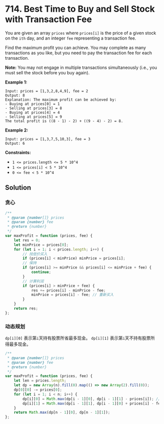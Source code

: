 # 714. Best Time to Buy and Sell Stock with Transaction Fee

You are given an array `prices` where `prices[i]` is the price of a given stock on the `ith` day, and an integer `fee` representing a transaction fee.

Find the maximum profit you can achieve. You may complete as many transactions as you like, but you need to pay the transaction fee for each transaction.

**Note:** You may not engage in multiple transactions simultaneously (i.e., you must sell the stock before you buy again).

**Example 1:**

```
Input: prices = [1,3,2,8,4,9], fee = 2
Output: 8
Explanation: The maximum profit can be achieved by:
- Buying at prices[0] = 1
- Selling at prices[3] = 8
- Buying at prices[4] = 4
- Selling at prices[5] = 9
The total profit is ((8 - 1) - 2) + ((9 - 4) - 2) = 8.
```

**Example 2:**

```
Input: prices = [1,3,7,5,10,3], fee = 3
Output: 6
```

**Constraints:**

-   `1 <= prices.length <= 5 * 10^4`
-   `1 <= prices[i] < 5 * 10^4`
-   `0 <= fee < 5 * 10^4`

## Solution

### 贪心

```javascript
/**
 * @param {number[]} prices
 * @param {number} fee
 * @return {number}
 */
var maxProfit = function (prices, fee) {
    let res = 0;
    let minPrice = prices[0];
    for (let i = 1; i < prices.length; i++) {
        // 找低价买入
        if (prices[i] < minPrice) minPrice = prices[i];
        // 保持
        if (prices[i] >= minPrice && prices[i] <= minPrice + fee) {
            continue;
        }
        // 计算利润
        if (prices[i] > minPrice + fee) {
            res += prices[i] - minPrice - fee;
            minPrice = prices[i] - fee; // 重新买入
        }
    }
    return res;
};
```

### 动态规划

`dp[i][0]` 表示第`i`天持有股票所省最多现金。 `dp[i][1]` 表示第`i`天不持有股票所得最多现金。

```javascript
/**
 * @param {number[]} prices
 * @param {number} fee
 * @return {number}
 */
var maxProfit = function (prices, fee) {
    let len = prices.length;
    let dp = new Array(n).fill(0).map(() => new Array(2).fill(0));
    dp[0][0] -= prices[0];
    for (let i = 1; i < n; i++) {
        dp[i][0] = Math.max(dp[i - 1][0], dp[i - 1][1] - prices[i]); // 继续持有或刚买入
        dp[i][1] = Math.max(dp[i - 1][1], dp[i - 1][0] + prices[i] - fee); // 未买入或刚出售
    }
    return Math.max(dp[n - 1][0], dp[n - 1][1]);
};
```
